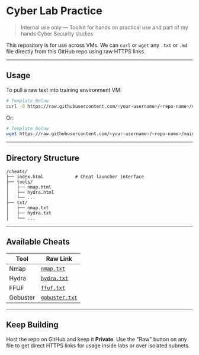 # Cyber Lab Practice

>  Internal use only —  Toolkit for hands on practical use and part of my hands Cyber Security studies 

This repository is for use across VMs. We  can `curl` or `wget` any `.txt` or `.md` file directly from this GitHub repo using raw HTTPS links.

---

## Usage

To pull a raw text into training environment VM:

```bash
# Template Below
curl -O https://raw.githubusercontent.com/<your-username>/<repo-name>/main/cheats/txt/nmap.txt
```

Or:

```bash
# Template Below
wget https://raw.githubusercontent.com/<your-username>/<repo-name>/main/cheats/txt/nmap.txt
```

---

## Directory Structure

```
/cheats/
├── index.html            # Cheat launcher interface
├── tools/
│   ├── nmap.html
│   ├── hydra.html
│   └── ...
├── txt/
│   ├── nmap.txt
│   ├── hydra.txt
│   └── ...
```

---

##  Available Cheats

| Tool       | Raw Link |
|------------|----------|
| Nmap       | [`nmap.txt`](cheats/txt/nmap.txt) |
| Hydra      | [`hydra.txt`](cheats/txt/hydra.txt) |
| FFUF       | [`ffuf.txt`](cheats/txt/ffuf.txt) |
| Gobuster   | [`gobuster.txt`](cheats/txt/gobuster.txt) |

---

## Keep Building 

Host the repo on GitHub and keep it **Private**. Use the "Raw" button on any file to get direct HTTPS links for usage inside labs or over isolated subnets.

